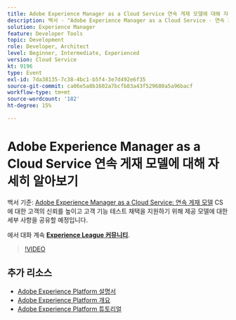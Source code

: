 ```yaml
---
title: Adobe Experience Manager as a Cloud Service 연속 게재 모델에 대해 자세히 알아보기
description: 백서 - "Adobe Experience Manager as a Cloud Service - 연속 제공 모델"을 기반으로 CS에 대한 고객의 신뢰를 높이고 고객 기능 테스트 채택을 지원하기 위해 제공 모델에 대한 세부 사항을 공유할 것입니다.
solution: Experience Manager
feature: Developer Tools
topic: Development
role: Developer, Architect
level: Beginner, Intermediate, Experienced
version: Cloud Service
kt: 9196
type: Event
exl-id: 7da38135-7c38-4bc1-b5f4-3e7d492e6f35
source-git-commit: ca06e5a8b1602a7bcfb83a43f529680a5a96bacf
workflow-type: tm+mt
source-wordcount: '182'
ht-degree: 15%

---
```


# Adobe Experience Manager as a Cloud Service 연속 게재 모델에 대해 자세히 알아보기

백서 기준: [Adobe Experience Manager as a Cloud Service: 연속 게재 모델](https://fieldreadiness-adobe.highspot.com/items/5ea322e1c714336c23b32599?mkt_tok=eyJpIjoiWlRRNE1qQXlObVV3T0dFNCIsInQiOiJTckVtS1RtWjNCcExxQ3JPYWQ4bENhXC9DNVNRZ0tnNU83MVkraCtaN1NWbUlWU1wvWmJMejY2XC9FYkhBS1gwdjJleHpSY3ZoREJmXC9oanJRTFkzeEplXC9xK1o0TTBvd096b1wvT3BidEMwUGlYMDQxXC91WUk5K2l1ZE83MHV5amhlSkwifQ%3D%3D#1)  CS에 대한 고객의 신뢰를 높이고 고객 기능 테스트 채택을 지원하기 위해 제공 모델에 대한 세부 사항을 공유할 예정입니다.

에서 대화 계속 **[Experience League 커뮤니티](https://adobe.ly/3i9XWo8)**.

>[!VIDEO](https://video.tv.adobe.com/v/337720/?quality=12&learn=on&hidetitle=true)

## 추가 리소스

- [Adobe Experience Platform 설명서](https://experienceleague.adobe.com/docs/experience-platform.html)
- [Adobe Experience Platform 개요](https://experienceleague.adobe.com/docs/experience-platform/landing/home.html?lang=ko)
- [Adobe Experience Platform 튜토리얼](https://experienceleague.adobe.com/docs/platform-learn/tutorials/overview.html?lang=en)
